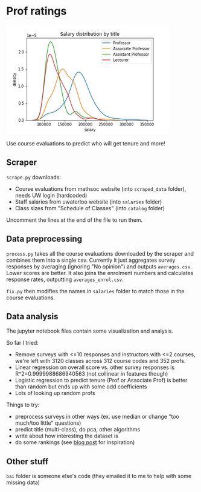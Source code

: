 # Prof ratings

![a](sal_dist.png)

Use course evaluations to predict who will get tenure and more!

## Scraper
`scrape.py` downloads:
- Course evaluations from mathsoc website (into `scraped_data` folder), needs UW login (hardcoded)
- Staff salaries from uwaterloo website (into `salaries` folder)
- Class sizes from "Schedule of Classes" (into `catalog` folder)

Uncomment the lines at the end of the file to run them.

## Data preprocessing
`process.py` takes all the course evaluations downloaded by the scraper and combines them into a single csv. 
Currently it just aggregates survey responses by averaging (ignoring "No opinion") and outputs `averages.csv`. Lower scores are better.
It also joins the enrolment numbers and calculates response rates, outputting `averages_enrol.csv`.

`fix.py` then modifies the names in `salaries` folder to match those in the course evaluations. 

## Data analysis
The jupyter notebook files contain some visualization and analysis.

So far I tried:
- Remove surveys with <=10 responses and instructors with <=2 courses, we're left with 3120 classes across 312 course codes and 352 profs.
- Linear regression on overall score vs. other survey responses is R^2=0.9999988686940563 (not collinear in features though)
- Logistic regression to predict tenure (Prof or Associate Prof) is better than random but ends up with some odd coefficients
- Lots of looking up random profs

Things to try:
- preprocess surveys in other ways (ex. use median or change "too much/too little" questions)
- predict title (multi-class), do pca, other algorithms
- write about how interesting the dataset is
- do some rankings (see [blog post](https://medium.com/@uw_data_scientist/analyzing-uw-math-faculty-course-evaluations-4eee687ffd65) for inspiration)

## Other stuff
`bai` folder is someone else's code (they emailed it to me to help with some missing data)